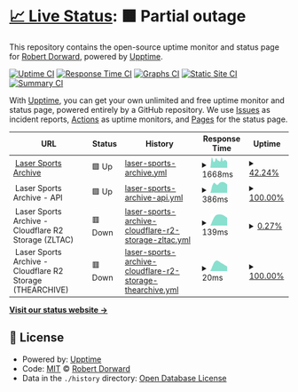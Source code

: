 # [📈 Live Status](https://status.tr1cky.au): <!--live status--> **🟧 Partial outage**

This repository contains the open-source uptime monitor and status page for [Robert Dorward](https://tr1cky.au), powered by [Upptime](https://github.com/upptime/upptime).

[![Uptime CI](https://github.com/dorwardtech/status/workflows/Uptime%20CI/badge.svg)](https://github.com/dorwardtech/status/actions?query=workflow%3A%22Uptime+CI%22)
[![Response Time CI](https://github.com/dorwardtech/status/workflows/Response%20Time%20CI/badge.svg)](https://github.com/dorwardtech/status/actions?query=workflow%3A%22Response+Time+CI%22)
[![Graphs CI](https://github.com/dorwardtech/status/workflows/Graphs%20CI/badge.svg)](https://github.com/dorwardtech/status/actions?query=workflow%3A%22Graphs+CI%22)
[![Static Site CI](https://github.com/dorwardtech/status/workflows/Static%20Site%20CI/badge.svg)](https://github.com/dorwardtech/status/actions?query=workflow%3A%22Static+Site+CI%22)
[![Summary CI](https://github.com/dorwardtech/status/workflows/Summary%20CI/badge.svg)](https://github.com/dorwardtech/status/actions?query=workflow%3A%22Summary+CI%22)

With [Upptime](https://upptime.js.org), you can get your own unlimited and free uptime monitor and status page, powered entirely by a GitHub repository. We use [Issues](https://github.com/dorwardtech/status/issues) as incident reports, [Actions](https://github.com/dorwardtech/status/actions) as uptime monitors, and [Pages](https://status.tr1cky.au) for the status page.

<!--start: status pages-->
<!-- This summary is generated by Upptime (https://github.com/upptime/upptime) -->
<!-- Do not edit this manually, your changes will be overwritten -->
<!-- prettier-ignore -->
| URL | Status | History | Response Time | Uptime |
| --- | ------ | ------- | ------------- | ------ |
| <img alt="" src="https://icons.duckduckgo.com/ip3/archive.lasersports.au.ico" height="13"> [Laser Sports Archive](https://archive.lasersports.au) | 🟩 Up | [laser-sports-archive.yml](https://github.com/DorwardTech/lsa-status/commits/HEAD/history/laser-sports-archive.yml) | <details><summary><img alt="Response time graph" src="./graphs/laser-sports-archive/response-time-week.png" height="20"> 1668ms</summary><br><a href="https://status.lasersports.au/history/laser-sports-archive"><img alt="Response time 1668" src="https://img.shields.io/endpoint?url=https%3A%2F%2Fraw.githubusercontent.com%2FDorwardTech%2Flsa-status%2FHEAD%2Fapi%2Flaser-sports-archive%2Fresponse-time.json"></a><br><a href="https://status.lasersports.au/history/laser-sports-archive"><img alt="24-hour response time 1606" src="https://img.shields.io/endpoint?url=https%3A%2F%2Fraw.githubusercontent.com%2FDorwardTech%2Flsa-status%2FHEAD%2Fapi%2Flaser-sports-archive%2Fresponse-time-day.json"></a><br><a href="https://status.lasersports.au/history/laser-sports-archive"><img alt="7-day response time 1668" src="https://img.shields.io/endpoint?url=https%3A%2F%2Fraw.githubusercontent.com%2FDorwardTech%2Flsa-status%2FHEAD%2Fapi%2Flaser-sports-archive%2Fresponse-time-week.json"></a><br><a href="https://status.lasersports.au/history/laser-sports-archive"><img alt="30-day response time 1668" src="https://img.shields.io/endpoint?url=https%3A%2F%2Fraw.githubusercontent.com%2FDorwardTech%2Flsa-status%2FHEAD%2Fapi%2Flaser-sports-archive%2Fresponse-time-month.json"></a><br><a href="https://status.lasersports.au/history/laser-sports-archive"><img alt="1-year response time 1668" src="https://img.shields.io/endpoint?url=https%3A%2F%2Fraw.githubusercontent.com%2FDorwardTech%2Flsa-status%2FHEAD%2Fapi%2Flaser-sports-archive%2Fresponse-time-year.json"></a></details> | <details><summary><a href="https://status.lasersports.au/history/laser-sports-archive">42.24%</a></summary><a href="https://status.lasersports.au/history/laser-sports-archive"><img alt="All-time uptime 42.24%" src="https://img.shields.io/endpoint?url=https%3A%2F%2Fraw.githubusercontent.com%2FDorwardTech%2Flsa-status%2FHEAD%2Fapi%2Flaser-sports-archive%2Fuptime.json"></a><br><a href="https://status.lasersports.au/history/laser-sports-archive"><img alt="24-hour uptime 92.00%" src="https://img.shields.io/endpoint?url=https%3A%2F%2Fraw.githubusercontent.com%2FDorwardTech%2Flsa-status%2FHEAD%2Fapi%2Flaser-sports-archive%2Fuptime-day.json"></a><br><a href="https://status.lasersports.au/history/laser-sports-archive"><img alt="7-day uptime 42.24%" src="https://img.shields.io/endpoint?url=https%3A%2F%2Fraw.githubusercontent.com%2FDorwardTech%2Flsa-status%2FHEAD%2Fapi%2Flaser-sports-archive%2Fuptime-week.json"></a><br><a href="https://status.lasersports.au/history/laser-sports-archive"><img alt="30-day uptime 42.24%" src="https://img.shields.io/endpoint?url=https%3A%2F%2Fraw.githubusercontent.com%2FDorwardTech%2Flsa-status%2FHEAD%2Fapi%2Flaser-sports-archive%2Fuptime-month.json"></a><br><a href="https://status.lasersports.au/history/laser-sports-archive"><img alt="1-year uptime 42.24%" src="https://img.shields.io/endpoint?url=https%3A%2F%2Fraw.githubusercontent.com%2FDorwardTech%2Flsa-status%2FHEAD%2Fapi%2Flaser-sports-archive%2Fuptime-year.json"></a></details>
| <img alt="" src="https://icons.duckduckgo.com/ip3/archive.lasersports.au.ico" height="13"> Laser Sports Archive - API | 🟩 Up | [laser-sports-archive-api.yml](https://github.com/DorwardTech/lsa-status/commits/HEAD/history/laser-sports-archive-api.yml) | <details><summary><img alt="Response time graph" src="./graphs/laser-sports-archive-api/response-time-week.png" height="20"> 386ms</summary><br><a href="https://status.lasersports.au/history/laser-sports-archive-api"><img alt="Response time 386" src="https://img.shields.io/endpoint?url=https%3A%2F%2Fraw.githubusercontent.com%2FDorwardTech%2Flsa-status%2FHEAD%2Fapi%2Flaser-sports-archive-api%2Fresponse-time.json"></a><br><a href="https://status.lasersports.au/history/laser-sports-archive-api"><img alt="24-hour response time 386" src="https://img.shields.io/endpoint?url=https%3A%2F%2Fraw.githubusercontent.com%2FDorwardTech%2Flsa-status%2FHEAD%2Fapi%2Flaser-sports-archive-api%2Fresponse-time-day.json"></a><br><a href="https://status.lasersports.au/history/laser-sports-archive-api"><img alt="7-day response time 386" src="https://img.shields.io/endpoint?url=https%3A%2F%2Fraw.githubusercontent.com%2FDorwardTech%2Flsa-status%2FHEAD%2Fapi%2Flaser-sports-archive-api%2Fresponse-time-week.json"></a><br><a href="https://status.lasersports.au/history/laser-sports-archive-api"><img alt="30-day response time 386" src="https://img.shields.io/endpoint?url=https%3A%2F%2Fraw.githubusercontent.com%2FDorwardTech%2Flsa-status%2FHEAD%2Fapi%2Flaser-sports-archive-api%2Fresponse-time-month.json"></a><br><a href="https://status.lasersports.au/history/laser-sports-archive-api"><img alt="1-year response time 386" src="https://img.shields.io/endpoint?url=https%3A%2F%2Fraw.githubusercontent.com%2FDorwardTech%2Flsa-status%2FHEAD%2Fapi%2Flaser-sports-archive-api%2Fresponse-time-year.json"></a></details> | <details><summary><a href="https://status.lasersports.au/history/laser-sports-archive-api">100.00%</a></summary><a href="https://status.lasersports.au/history/laser-sports-archive-api"><img alt="All-time uptime 100.00%" src="https://img.shields.io/endpoint?url=https%3A%2F%2Fraw.githubusercontent.com%2FDorwardTech%2Flsa-status%2FHEAD%2Fapi%2Flaser-sports-archive-api%2Fuptime.json"></a><br><a href="https://status.lasersports.au/history/laser-sports-archive-api"><img alt="24-hour uptime 100.00%" src="https://img.shields.io/endpoint?url=https%3A%2F%2Fraw.githubusercontent.com%2FDorwardTech%2Flsa-status%2FHEAD%2Fapi%2Flaser-sports-archive-api%2Fuptime-day.json"></a><br><a href="https://status.lasersports.au/history/laser-sports-archive-api"><img alt="7-day uptime 100.00%" src="https://img.shields.io/endpoint?url=https%3A%2F%2Fraw.githubusercontent.com%2FDorwardTech%2Flsa-status%2FHEAD%2Fapi%2Flaser-sports-archive-api%2Fuptime-week.json"></a><br><a href="https://status.lasersports.au/history/laser-sports-archive-api"><img alt="30-day uptime 100.00%" src="https://img.shields.io/endpoint?url=https%3A%2F%2Fraw.githubusercontent.com%2FDorwardTech%2Flsa-status%2FHEAD%2Fapi%2Flaser-sports-archive-api%2Fuptime-month.json"></a><br><a href="https://status.lasersports.au/history/laser-sports-archive-api"><img alt="1-year uptime 100.00%" src="https://img.shields.io/endpoint?url=https%3A%2F%2Fraw.githubusercontent.com%2FDorwardTech%2Flsa-status%2FHEAD%2Fapi%2Flaser-sports-archive-api%2Fuptime-year.json"></a></details>
| <img alt="" src="https://icons.duckduckgo.com/ip3/null.ico" height="13"> Laser Sports Archive - Cloudflare R2 Storage (ZLTAC) | 🟥 Down | [laser-sports-archive-cloudflare-r2-storage-zltac.yml](https://github.com/DorwardTech/lsa-status/commits/HEAD/history/laser-sports-archive-cloudflare-r2-storage-zltac.yml) | <details><summary><img alt="Response time graph" src="./graphs/laser-sports-archive-cloudflare-r2-storage-zltac/response-time-week.png" height="20"> 139ms</summary><br><a href="https://status.lasersports.au/history/laser-sports-archive-cloudflare-r2-storage-zltac"><img alt="Response time 139" src="https://img.shields.io/endpoint?url=https%3A%2F%2Fraw.githubusercontent.com%2FDorwardTech%2Flsa-status%2FHEAD%2Fapi%2Flaser-sports-archive-cloudflare-r2-storage-zltac%2Fresponse-time.json"></a><br><a href="https://status.lasersports.au/history/laser-sports-archive-cloudflare-r2-storage-zltac"><img alt="24-hour response time 139" src="https://img.shields.io/endpoint?url=https%3A%2F%2Fraw.githubusercontent.com%2FDorwardTech%2Flsa-status%2FHEAD%2Fapi%2Flaser-sports-archive-cloudflare-r2-storage-zltac%2Fresponse-time-day.json"></a><br><a href="https://status.lasersports.au/history/laser-sports-archive-cloudflare-r2-storage-zltac"><img alt="7-day response time 139" src="https://img.shields.io/endpoint?url=https%3A%2F%2Fraw.githubusercontent.com%2FDorwardTech%2Flsa-status%2FHEAD%2Fapi%2Flaser-sports-archive-cloudflare-r2-storage-zltac%2Fresponse-time-week.json"></a><br><a href="https://status.lasersports.au/history/laser-sports-archive-cloudflare-r2-storage-zltac"><img alt="30-day response time 139" src="https://img.shields.io/endpoint?url=https%3A%2F%2Fraw.githubusercontent.com%2FDorwardTech%2Flsa-status%2FHEAD%2Fapi%2Flaser-sports-archive-cloudflare-r2-storage-zltac%2Fresponse-time-month.json"></a><br><a href="https://status.lasersports.au/history/laser-sports-archive-cloudflare-r2-storage-zltac"><img alt="1-year response time 139" src="https://img.shields.io/endpoint?url=https%3A%2F%2Fraw.githubusercontent.com%2FDorwardTech%2Flsa-status%2FHEAD%2Fapi%2Flaser-sports-archive-cloudflare-r2-storage-zltac%2Fresponse-time-year.json"></a></details> | <details><summary><a href="https://status.lasersports.au/history/laser-sports-archive-cloudflare-r2-storage-zltac">0.27%</a></summary><a href="https://status.lasersports.au/history/laser-sports-archive-cloudflare-r2-storage-zltac"><img alt="All-time uptime 0.27%" src="https://img.shields.io/endpoint?url=https%3A%2F%2Fraw.githubusercontent.com%2FDorwardTech%2Flsa-status%2FHEAD%2Fapi%2Flaser-sports-archive-cloudflare-r2-storage-zltac%2Fuptime.json"></a><br><a href="https://status.lasersports.au/history/laser-sports-archive-cloudflare-r2-storage-zltac"><img alt="24-hour uptime 0.27%" src="https://img.shields.io/endpoint?url=https%3A%2F%2Fraw.githubusercontent.com%2FDorwardTech%2Flsa-status%2FHEAD%2Fapi%2Flaser-sports-archive-cloudflare-r2-storage-zltac%2Fuptime-day.json"></a><br><a href="https://status.lasersports.au/history/laser-sports-archive-cloudflare-r2-storage-zltac"><img alt="7-day uptime 0.27%" src="https://img.shields.io/endpoint?url=https%3A%2F%2Fraw.githubusercontent.com%2FDorwardTech%2Flsa-status%2FHEAD%2Fapi%2Flaser-sports-archive-cloudflare-r2-storage-zltac%2Fuptime-week.json"></a><br><a href="https://status.lasersports.au/history/laser-sports-archive-cloudflare-r2-storage-zltac"><img alt="30-day uptime 0.27%" src="https://img.shields.io/endpoint?url=https%3A%2F%2Fraw.githubusercontent.com%2FDorwardTech%2Flsa-status%2FHEAD%2Fapi%2Flaser-sports-archive-cloudflare-r2-storage-zltac%2Fuptime-month.json"></a><br><a href="https://status.lasersports.au/history/laser-sports-archive-cloudflare-r2-storage-zltac"><img alt="1-year uptime 0.27%" src="https://img.shields.io/endpoint?url=https%3A%2F%2Fraw.githubusercontent.com%2FDorwardTech%2Flsa-status%2FHEAD%2Fapi%2Flaser-sports-archive-cloudflare-r2-storage-zltac%2Fuptime-year.json"></a></details>
| <img alt="" src="https://icons.duckduckgo.com/ip3/null.ico" height="13"> Laser Sports Archive - Cloudflare R2 Storage (THEARCHIVE) | 🟥 Down | [laser-sports-archive-cloudflare-r2-storage-thearchive.yml](https://github.com/DorwardTech/lsa-status/commits/HEAD/history/laser-sports-archive-cloudflare-r2-storage-thearchive.yml) | <details><summary><img alt="Response time graph" src="./graphs/laser-sports-archive-cloudflare-r2-storage-thearchive/response-time-week.png" height="20"> 20ms</summary><br><a href="https://status.lasersports.au/history/laser-sports-archive-cloudflare-r2-storage-thearchive"><img alt="Response time 20" src="https://img.shields.io/endpoint?url=https%3A%2F%2Fraw.githubusercontent.com%2FDorwardTech%2Flsa-status%2FHEAD%2Fapi%2Flaser-sports-archive-cloudflare-r2-storage-thearchive%2Fresponse-time.json"></a><br><a href="https://status.lasersports.au/history/laser-sports-archive-cloudflare-r2-storage-thearchive"><img alt="24-hour response time 20" src="https://img.shields.io/endpoint?url=https%3A%2F%2Fraw.githubusercontent.com%2FDorwardTech%2Flsa-status%2FHEAD%2Fapi%2Flaser-sports-archive-cloudflare-r2-storage-thearchive%2Fresponse-time-day.json"></a><br><a href="https://status.lasersports.au/history/laser-sports-archive-cloudflare-r2-storage-thearchive"><img alt="7-day response time 20" src="https://img.shields.io/endpoint?url=https%3A%2F%2Fraw.githubusercontent.com%2FDorwardTech%2Flsa-status%2FHEAD%2Fapi%2Flaser-sports-archive-cloudflare-r2-storage-thearchive%2Fresponse-time-week.json"></a><br><a href="https://status.lasersports.au/history/laser-sports-archive-cloudflare-r2-storage-thearchive"><img alt="30-day response time 20" src="https://img.shields.io/endpoint?url=https%3A%2F%2Fraw.githubusercontent.com%2FDorwardTech%2Flsa-status%2FHEAD%2Fapi%2Flaser-sports-archive-cloudflare-r2-storage-thearchive%2Fresponse-time-month.json"></a><br><a href="https://status.lasersports.au/history/laser-sports-archive-cloudflare-r2-storage-thearchive"><img alt="1-year response time 20" src="https://img.shields.io/endpoint?url=https%3A%2F%2Fraw.githubusercontent.com%2FDorwardTech%2Flsa-status%2FHEAD%2Fapi%2Flaser-sports-archive-cloudflare-r2-storage-thearchive%2Fresponse-time-year.json"></a></details> | <details><summary><a href="https://status.lasersports.au/history/laser-sports-archive-cloudflare-r2-storage-thearchive">100.00%</a></summary><a href="https://status.lasersports.au/history/laser-sports-archive-cloudflare-r2-storage-thearchive"><img alt="All-time uptime 100.00%" src="https://img.shields.io/endpoint?url=https%3A%2F%2Fraw.githubusercontent.com%2FDorwardTech%2Flsa-status%2FHEAD%2Fapi%2Flaser-sports-archive-cloudflare-r2-storage-thearchive%2Fuptime.json"></a><br><a href="https://status.lasersports.au/history/laser-sports-archive-cloudflare-r2-storage-thearchive"><img alt="24-hour uptime 100.00%" src="https://img.shields.io/endpoint?url=https%3A%2F%2Fraw.githubusercontent.com%2FDorwardTech%2Flsa-status%2FHEAD%2Fapi%2Flaser-sports-archive-cloudflare-r2-storage-thearchive%2Fuptime-day.json"></a><br><a href="https://status.lasersports.au/history/laser-sports-archive-cloudflare-r2-storage-thearchive"><img alt="7-day uptime 100.00%" src="https://img.shields.io/endpoint?url=https%3A%2F%2Fraw.githubusercontent.com%2FDorwardTech%2Flsa-status%2FHEAD%2Fapi%2Flaser-sports-archive-cloudflare-r2-storage-thearchive%2Fuptime-week.json"></a><br><a href="https://status.lasersports.au/history/laser-sports-archive-cloudflare-r2-storage-thearchive"><img alt="30-day uptime 100.00%" src="https://img.shields.io/endpoint?url=https%3A%2F%2Fraw.githubusercontent.com%2FDorwardTech%2Flsa-status%2FHEAD%2Fapi%2Flaser-sports-archive-cloudflare-r2-storage-thearchive%2Fuptime-month.json"></a><br><a href="https://status.lasersports.au/history/laser-sports-archive-cloudflare-r2-storage-thearchive"><img alt="1-year uptime 100.00%" src="https://img.shields.io/endpoint?url=https%3A%2F%2Fraw.githubusercontent.com%2FDorwardTech%2Flsa-status%2FHEAD%2Fapi%2Flaser-sports-archive-cloudflare-r2-storage-thearchive%2Fuptime-year.json"></a></details>

<!--end: status pages-->

[**Visit our status website →**](https://status.tr1cky.au)

## 📄 License

- Powered by: [Upptime](https://github.com/upptime/upptime)
- Code: [MIT](./LICENSE) © [Robert Dorward](https://tr1cky.au)
- Data in the `./history` directory: [Open Database License](https://opendatacommons.org/licenses/odbl/1-0/)
